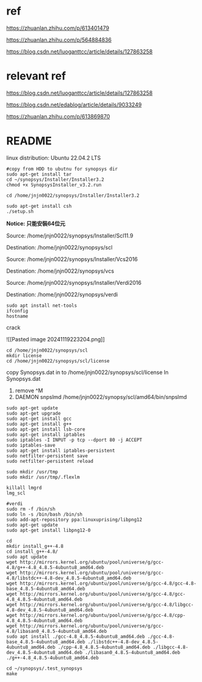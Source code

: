 # ref
https://zhuanlan.zhihu.com/p/613401479

https://zhuanlan.zhihu.com/p/564884836

https://blog.csdn.net/luoganttcc/article/details/127863258
# relevant ref
https://blog.csdn.net/luoganttcc/article/details/127863258

https://blog.csdn.net/edablog/article/details/9033249

https://zhuanlan.zhihu.com/p/613869870
# README
linux distribution: Ubuntu 22.04.2 LTS

```
#copy from HDD to ubutnu for synopsys dir
sudo apt-get install tar
cd ~/synopsys/Installer/Installer3.2
chmod +x SynopsysInstaller_v3.2.run
```

```
cd /home/jnjn0022/synopsys/Installer/Installer3.2
```

```
sudo apt-get install csh
./setup.sh
```
**Notice: 只能安裝64位元**

Source: /home/jnjn0022/synopsys/Installer/Scl11.9

Destination: /home/jnjn0022/synopsys/scl

Source: /home/jnjn0022/synopsys/Installer/Vcs2016

Destination: /home/jnjn0022/synopsys/vcs

Source: /home/jnjn0022/synopsys/Installer/Verdi2016

Destination: /home/jnjn0022/synopsys/verdi

```
sudo apt install net-tools
ifconfig
hostname
```

crack

![[Pasted image 20241119223204.png]]

```
cd /home/jnjn0022/synopsys/scl
mkdir license
cd /home/jnjn0022/synopsys/scl/license
```
copy Synopsys.dat in to /home/jnjn0022/synopsys/scl/license
In Synopsys.dat
1. remove \^M
2. DAEMON snpslmd /home/jnjn0022/synopsy/scl/amd64/bin/snpslmd
```
sudo apt-get update
sudo apt-get upgrade
sudo apt-get install gcc
sudo apt-get install g++
sudo apt-get install lsb-core
sudo apt-get install iptables
sudo iptables -I INPUT -p tcp --dport 80 -j ACCEPT
sudo iptables-save
sudo apt-get install iptables-persistent
sudo netfilter-persistent save
sudo netfilter-persistent reload

sudo mkdir /usr/tmp
sudo mkdir /usr/tmp/.flexlm

killall lmgrd
lmg_scl

#verdi
sudo rm -f /bin/sh
sudo ln -s /bin/bash /bin/sh
sudo add-apt-repository ppa:linuxuprising/libpng12
sudo apt-get update
sudo apt-get install libpng12-0
```
```
cd
mkdir install_g++-4.8
cd install_g++-4.8/
sudo apt update
wget http://mirrors.kernel.org/ubuntu/pool/universe/g/gcc-4.8/g++-4.8_4.8.5-4ubuntu8_amd64.deb 
wget http://mirrors.kernel.org/ubuntu/pool/universe/g/gcc-4.8/libstdc++-4.8-dev_4.8.5-4ubuntu8_amd64.deb 
wget http://mirrors.kernel.org/ubuntu/pool/universe/g/gcc-4.8/gcc-4.8-base_4.8.5-4ubuntu8_amd64.deb 
wget http://mirrors.kernel.org/ubuntu/pool/universe/g/gcc-4.8/gcc-4.8_4.8.5-4ubuntu8_amd64.deb 
wget http://mirrors.kernel.org/ubuntu/pool/universe/g/gcc-4.8/libgcc-4.8-dev_4.8.5-4ubuntu8_amd64.deb 
wget http://mirrors.kernel.org/ubuntu/pool/universe/g/gcc-4.8/cpp-4.8_4.8.5-4ubuntu8_amd64.deb 
wget http://mirrors.kernel.org/ubuntu/pool/universe/g/gcc-4.8/libasan0_4.8.5-4ubuntu8_amd64.deb  
sudo apt install ./gcc-4.8_4.8.5-4ubuntu8_amd64.deb ./gcc-4.8-base_4.8.5-4ubuntu8_amd64.deb ./libstdc++-4.8-dev_4.8.5-4ubuntu8_amd64.deb ./cpp-4.8_4.8.5-4ubuntu8_amd64.deb ./libgcc-4.8-dev_4.8.5-4ubuntu8_amd64.deb ./libasan0_4.8.5-4ubuntu8_amd64.deb ./g++-4.8_4.8.5-4ubuntu8_amd64.deb
```
```
cd ~/synopsys/.test_synopsys
make
```

